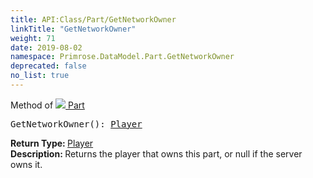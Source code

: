 ```yaml
---
title: API:Class/Part/GetNetworkOwner
linkTitle: "GetNetworkOwner"
weight: 71
date: 2019-08-02
namespace: Primrose.DataModel.Part.GetNetworkOwner
deprecated: false
no_list: true
---
```

Method of <a href="/docs/api-reference/Class/Part"><img src="/icons/silk/brick.png"/>&nbsp;Part</a>
<pre class="method-declaration">
GetNetworkOwner(): <a class="type" href="/docs/api-reference/Class/Player">Player</a></pre>
<b>Return Type: </b>
<a class="type" href="/docs/api-reference/Class/Player">Player</a>
<br/>
<b>Description: </b>
Returns the player that owns this part, or null if the server owns it.

